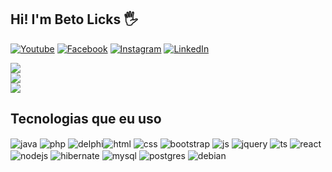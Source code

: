 ## Hi! I'm Beto Licks 🖐️

[![Youtube](https://img.shields.io/badge/YouTube-FF0000?logo=youtube&logoColor=white)](https://www.youtube.com/@betaolicks)
[![Facebook](https://img.shields.io/badge/Facebook-%231877F2.svg?logo=Facebook&logoColor=white)](https://facebook.com/https://www.facebook.com/betolicks) [![Instagram](https://img.shields.io/badge/Instagram-%23E4405F.svg?logo=Instagram&logoColor=white)](https://instagram.com/https://www.instagram.com/betolicks/) [![LinkedIn](https://img.shields.io/badge/LinkedIn-%230077B5.svg?logo=linkedin&logoColor=white)](https://linkedin.com/in/https://www.linkedin.com/in/betolicks/) 

![](https://github-readme-stats.vercel.app/api?username=BetoLicks&theme=dark&hide_border=false&include_all_commits=false&count_private=false)<br/>
![](https://github-readme-streak-stats.herokuapp.com/?user=BetoLicks&theme=dark&hide_border=false)<br/>
![](https://github-readme-stats.vercel.app/api/top-langs/?username=BetoLicks&theme=dark&hide_border=false&include_all_commits=false&count_private=false&layout=compact)
  
## Tecnologias que eu uso

<div style="display: inline_block">       
  <img align="center" alt="java" src="https://img.shields.io/badge/Java-ED8B00?style=for-the-badge&logo=openjdk&logoColor=white " />
  <img align="center" alt="php" src="https://img.shields.io/badge/PHP-777BB4?style=for-the-badge&logo=php&logoColor=white" />
  <img align="center" alt="delphi" src="https://img.shields.io/badge/Delphi_RAD_Studio-B22222?style=for-the-badge&logo=delphi&logoColor=white" /><img align="center" alt="html" src="https://img.shields.io/badge/HTML5-E34F26?style=for-the-badge&logo=html5&logoColor=white" />
  <img align="center" alt="css" src="https://img.shields.io/badge/CSS3-1572B6?style=for-the-badge&logo=css3&logoColor=white" />
  <img align="center" alt="bootstrap" src="https://img.shields.io/badge/Bootstrap-563D7C?style=for-the-badge&logo=bootstrap&logoColor=white" />  
  <img align="center" alt="js" src="https://img.shields.io/badge/JavaScript-F7DF1E?style=for-the-badge&logo=javascript&logoColor=black" />
  <img align="center" alt="jquery" src="https://img.shields.io/badge/jQuery-0769AD?style=for-the-badge&logo=jquery&logoColor=white" />      
  <img align="center" alt="ts" src="https://img.shields.io/badge/TypeScript-007ACC?style=for-the-badge&logo=typescript&logoColor=white" />
  <img align="center" alt="react" src="https://img.shields.io/badge/React-20232A?style=for-the-badge&logo=react&logoColor=61DAFB" />
  <img align="center" alt="nodejs" src="https://img.shields.io/badge/Node.js-43853D?style=for-the-badge&logo=node.js&logoColor=white" />
  <img align="center" alt="hibernate" src="https://img.shields.io/badge/Hibernate-59666C?style=for-the-badge&logo=Hibernate&logoColor=white" />  
  <img align="center" alt="mysql" src="https://img.shields.io/badge/MySQL-00000F?style=for-the-badge&logo=mysql&logoColor=white" />
  <img align="center" alt="postgres" src="https://img.shields.io/badge/PostgreSQL-316192?style=for-the-badge&logo=postgresql&logoColor=white" />
  <img align="center" alt="debian" src="https://img.shields.io/badge/Debian-A81D33?style=for-the-badge&logo=debian&logoColor=white" />  
</div><br/>
